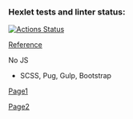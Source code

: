 ### Hexlet tests and linter status:
[![Actions Status](https://github.com/Nikimad/layout-designer-project-lvl3/workflows/hexlet-check/badge.svg)](https://github.com/Nikimad/layout-designer-project-lvl3/actions)

[Reference](https://www.figma.com/file/FCKtzaxDPU4pguKapIbdko/Hexlet-LayoutDesigner-Project.-Hexlet-Messenger)

No JS

- SCSS, Pug, Gulp, Bootstrap

[Page1](https://nikimad.github.io/layout-designer-project-lvl3/build/index.html)

[Page2](https://nikimad.github.io/layout-designer-project-lvl3/build/chat.html)

